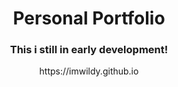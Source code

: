 <div align="center">
<h1>Personal Portfolio</h1>
<h3>This i still in early development!</h3>
https://imwildy.github.io
</div>
